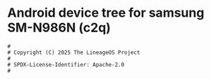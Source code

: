 # Android device tree for samsung SM-N986N (c2q)

```
#
# Copyright (C) 2025 The LineageOS Project
#
# SPDX-License-Identifier: Apache-2.0
#
```
